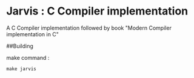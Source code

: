 # Jarvis : C Compiler implementation

A C Compiler implementation followed by book "Modern Compiler implementation in C"

##Building

make command : 
```
make jarvis
```
